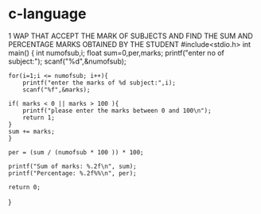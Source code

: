 # c-language
1 WAP THAT ACCEPT THE MARK OF SUBJECTS AND FIND THE SUM AND PERCENTAGE MARKS OBTAINED BY THE STUDENT
#include<stdio.h>
int main()
{
    int numofsub,i;
    float sum=0,per,marks;
    printf("enter no of subject:");
    scanf("%d",&numofsub);
    
    for(i=1;i <= numofsub; i++){
        printf("enter the marks of %d subject:",i);
        scanf("%f",&marks);
    
    if( marks < 0 || marks > 100 ){
        printf("please enter the marks between 0 and 100\n");
        return 1;
    }
    sum += marks;
    }
    
    per = (sum / (numofsub * 100 )) * 100;
    
    printf("Sum of marks: %.2f\n", sum);
    printf("Percentage: %.2f%%\n", per);
    
    return 0;
}	
